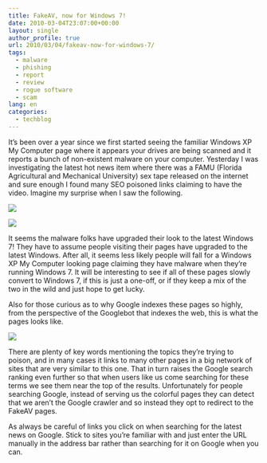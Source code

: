 ```yaml
---
title: FakeAV, now for Windows 7!
date: 2010-03-04T23:07:00+00:00
layout: single
author_profile: true
url: 2010/03/04/fakeav-now-for-windows-7/
tags:
  - malware
  - phishing
  - report
  - review
  - rogue software
  - scam
lang: en
categories: 
  - techblog
---
```

It’s been over a year since we first started seeing the familiar Windows XP My Computer page where it appears your drives are being scanned and it reports a bunch of non-existent malware on your computer. Yesterday I was investigating the latest hot news item where there was a FAMU (Florida Agricultural and Mechanical University) sex tape released on the internet and sure enough I found many SEO poisoned links claiming to have the video. Imagine my surprise when I saw the following.

[![](http://2.bp.blogspot.com/_vaUVXcmC3OI/S5A1mD8b3PI/AAAAAAAABI0/S8vdokHUKwc/s640/popup1.jpg)](http://2.bp.blogspot.com/_vaUVXcmC3OI/S5A1mD8b3PI/AAAAAAAABI0/S8vdokHUKwc/s1600-h/popup1.jpg)

[![](http://1.bp.blogspot.com/_vaUVXcmC3OI/S5A1oJXmhDI/AAAAAAAABI8/XXFRVEjfiZo/s640/windows71.jpg)](http://1.bp.blogspot.com/_vaUVXcmC3OI/S5A1oJXmhDI/AAAAAAAABI8/XXFRVEjfiZo/s1600-h/windows71.jpg)

It seems the malware folks have upgraded their look to the latest Windows 7! They have to assume people visiting their pages have upgraded to the latest Windows. After all, it seems less likely people will fall for a Windows XP My Computer looking page claiming they have malware when they’re running Windows 7. It will be interesting to see if all of these pages slowly convert to Windows 7, if this is just a one-off, or if they keep a mix of the two in the wild and just hope to get lucky.

Also for those curious as to why Google indexes these pages so highly, from the perspective of the Googlebot that indexes the web, this is what the pages looks like.

[![](http://1.bp.blogspot.com/_vaUVXcmC3OI/S5A1kYHBLqI/AAAAAAAABIs/0v7UFoFysbQ/s640/colors1.jpg)](http://1.bp.blogspot.com/_vaUVXcmC3OI/S5A1kYHBLqI/AAAAAAAABIs/0v7UFoFysbQ/s1600-h/colors1.jpg)

There are plenty of key words mentioning the topics they’re trying to poison, and in many cases it links to many other pages in a big network of sites that are very similar to this one. That in turn raises the Google search ranking even further so that when users like us come searching for these terms we see them near the top of the results. Unfortunately for people searching Google, instead of serving us the colorful pages they can detect that we aren’t the Google crawler and so instead they opt to redirect to the FakeAV pages.

As always be careful of links you click on when searching for the latest news on Google. Stick to sites you’re familiar with and just enter the URL manually in the address bar rather than searching for it on Google when you can.